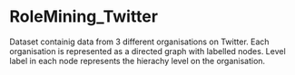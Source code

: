 # RoleMining_Twitter

Dataset containig data from 3 different organisations on Twitter. Each organisation is represented as a directed graph with labelled nodes. Level label in each node represents the hierachy level on the organisation.
